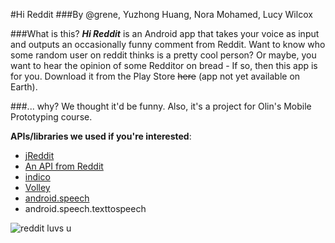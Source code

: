 #Hi Reddit
###By @grene, Yuzhong Huang, Nora Mohamed, Lucy Wilcox

###What is this?
___**Hi Reddit**___ is an Android app that takes your voice as input and outputs an occasionally funny comment from Reddit. Want to know who some random user on reddit thinks is a pretty cool person? Or maybe, you want to hear the opinion of some Redditor on bread - If so, then this app is for you. Download it from the Play Store ~~here~~ (app not yet available on Earth).

###... why?
We thought it'd be funny. Also, it's a project for Olin's Mobile Prototyping course.
	
__APIs/libraries we used if you're interested__:
* [jReddit](https://github.com/jReddit/jReddit)
* [An API from Reddit](https://www.com.mobileproto.hireddit.hireddit.reddit.com/r/redditdev/comments/3fv8vv/new_api_endpoint_now_you_can_search_comments/)
* [indico](https://indico.io/)
* [Volley](http://developer.android.com/training/volley/index.html)
* [android.speech](http://developer.android.com/reference/android/speech/package-summary.html)
* android.speech.texttospeech

![reddit luvs u](http://i.imgur.com/SDMVh.gif)
